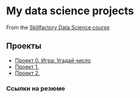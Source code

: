 # My data science projects
From the [Skillfactory Data Science course](https://github.com/2001-pavel/first_project)

## Проекты
* [Проект 0. Игра: Угадай число](https://github.com/2001-pavel/first_project/tree/main/project_0)
* [Проект 1.      ](___)
* [Проект 2.      ](___)

### Ссылки на резюме
